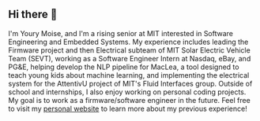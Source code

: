 ## Hi there 👋
I'm Youry Moise, and I'm a rising senior at MIT interested in Software Engineering and Embedded Systems. My experience includes leading the Firmware project and then Electrical subteam of MIT Solar Electric Vehicle Team (SEVT), working as a Software Engineer Intern at Nasdaq, eBay, and PG&E, helping develop the NLP pipeline for MacLea, a tool designed to teach young kids about machine learning, and implementing the electrical system for the AttentivU project of MIT's Fluid Interfaces group. Outside of school and internships, I also enjoy working on personal coding projects. My goal is to work as a firmware/software engineer in the future. Feel free to visit my [personal website](https://yourymoise.github.io/personalwebsite) to learn more about my previous experience!
<!--
**YouryMoise/YouryMoise** is a ✨ _special_ ✨ repository because its `README.md` (this file) appears on your GitHub profile.

Here are some ideas to get you started:

- 🔭 I’m currently working on ...
- 🌱 I’m currently learning ...
- 👯 I’m looking to collaborate on ...
- 🤔 I’m looking for help with ...
- 💬 Ask me about ...
- 📫 How to reach me: ...
- 😄 Pronouns: ...
- ⚡ Fun fact: ...
-->

